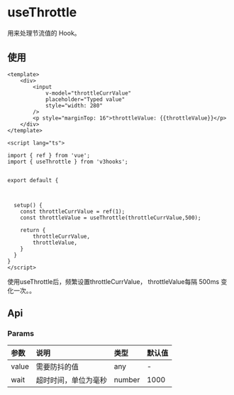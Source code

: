 # useThrottle

用来处理节流值的 Hook。


## 使用

```
<template>
    <div>
        <input
            v-model="throttleCurrValue"
            placeholder="Typed value"
            style="width: 280"
        />
        <p style="marginTop: 16">throttleValue: {{throttleValue}}</p>
    </div>
</template>

<script lang="ts">

import { ref } from 'vue';
import { useThrottle } from 'v3hooks';


export default {
  
  

  setup() {
    const throttleCurrValue = ref(1);
    const throttleValue = useThrottle(throttleCurrValue,500);

    return {
        throttleCurrValue,
        throttleValue,
    }
  }
}
</script>
```

使用useThrottle后，频繁设置throttleCurrValue， throttleValue每隔 500ms 变化一次。。

## Api

### Params

| 参数 | 说明 | 类型 | 默认值 |
| :----| :---- | :---- | :---- |
| value | 需要防抖的值 | any | - |
| wait | 超时时间，单位为毫秒 | number | 1000 |
